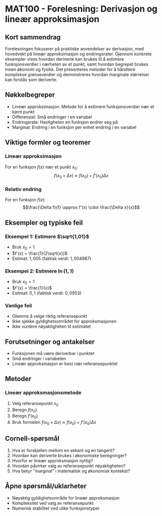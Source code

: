 # MAT100 - Forelesning: Derivasjon og lineær approksimasjon

## Kort sammendrag
Forelesningen fokuserer på praktiske anvendelser av derivasjon, med hovedvekt på lineær approksimasjon og endringsrater. Gjennom konkrete eksempler vises hvordan deriverte kan brukes til å estimere funksjonsverdier i nærheten av et punkt, samt hvordan begrepet brukes innen økonomi og fysikk. Det presenteres metoder for å håndtere komplekse grenseverdier og demonstreres hvordan marginale størrelser kan forstås som deriverte.

## Nøkkelbegreper
- Lineær approksimasjon: Metode for å estimere funksjonsverdier nær et kjent punkt
- Differensial: Små endringer i en variabel
- Endringsrate: Hastigheten en funksjon endrer seg på
- Marginal: Endring i en funksjon per enhet endring i en variabel

## Viktige formler og teoremer

### Lineær approksimasjon
For en funksjon $f(x)$ nær et punkt $x_0$:
$$f(x_0 + \Delta x) \approx f(x_0) + f'(x_0)\Delta x$$

### Relativ endring
For en funksjon $f(x)$:
$$\frac{\Delta f}{f} \approx f'(x) \cdot \frac{\Delta x}{x}$$

## Eksempler og typiske feil

### Eksempel 1: Estimere $\sqrt{1,01}$
- Bruk $x_0 = 1$
- $f'(x) = \frac{1}{2\sqrt{x}}$
- Estimat: $1,005$ (faktisk verdi: $1,004987$)

### Eksempel 2: Estimere $\ln(1,1)$
- Bruk $x_0 = 1$
- $f'(x) = \frac{1}{x}$
- Estimat: $0,1$ (faktisk verdi: $0,0953$)

### Vanlige feil
- Glemme å velge riktig referansepunkt
- Ikke sjekke gyldighetsområdet for approksmasjonen
- Ikke vurdere nøyaktigheten til estimatet

## Forutsetninger og antakelser
- Funksjonen må være deriverbar i punktet
- Små endringer i variabelen
- Lineær approksmasjon er best nær referansepunktet

## Metoder

### Lineær approksmasjonsmetode
1. Velg referansepunkt $x_0$
2. Beregn $f(x_0)$
3. Beregn $f'(x_0)$
4. Bruk formelen $f(x_0 + \Delta x) \approx f(x_0) + f'(x_0)\Delta x$

## Cornell-spørsmål
1. Hva er forskjellen mellom en sekant og en tangent?
2. Hvordan kan deriverte brukes i økonomiske beregninger?
3. Hvorfor er lineær approksmasjon nyttig?
4. Hvordan påvirker valg av referansepunkt nøyaktigheten?
5. Hva betyr "marginal" i matematisk og økonomisk kontekst?

## Åpne spørsmål/uklarheter
- Nøyaktig gyldighetsområde for lineær approksmasjon
- Kompleksitet ved valg av referansepunkt
- Numerisk stabilitet ved ulike funksjonstyper